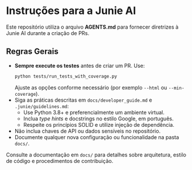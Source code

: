 # Instruções para a Junie AI

Este repositório utiliza o arquivo **AGENTS.md** para fornecer diretrizes à Junie AI durante a criação de PRs.

## Regras Gerais

- **Sempre execute os testes** antes de criar um PR. Use:
  ```bash
  python tests/run_tests_with_coverage.py
  ```
  Ajuste as opções conforme necessário (por exemplo `--html` ou `--min-coverage`).
- Siga as práticas descritas em `docs/developer_guide.md` e `.junie/guidelines.md`:
  - Use Python 3.8+ e preferencialmente um ambiente virtual.
  - Inclua *type hints* e docstrings no estilo Google, em português.
  - Respeite os princípios SOLID e utilize injeção de dependência.
- Não inclua chaves de API ou dados sensíveis no repositório.
- Documente qualquer nova configuração ou funcionalidade na pasta `docs/`.

Consulte a documentação em `docs/` para detalhes sobre arquitetura, estilo de código e procedimentos de contribuição.
